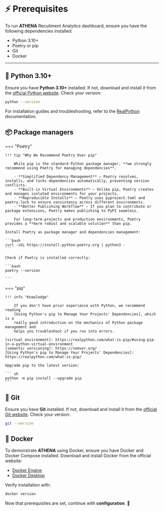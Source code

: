 # ⚡️ Prerequisites

To run **ATHENA** Recuitment Analytics dashboard, ensure you have the following dependencies installed:

- Python 3.10+
- Poetry or pip
- Git
- Docker 

---

## 🐍 Python 3.10+

Ensure you have **Python 3.10+** installed. If not, download and install it from the [official Python website](https://www.python.org/downloads/). Check your version:

```bash
python --version

```
For installation guides and troubleshooting, refer to the [RealPython](https://realpython.com/installing-python/) documentation.

## 📦 Package managers


=== "Poetry"

    !!! tip "Why We Recommend Poetry Over pip"

        While pip is the standard Python package manager, **we strongly recommend using Poetry for managing dependencies**.

        - **Simplified Dependency Management** – Poetry resolves, installs, and locks dependencies automatically, preventing version conflicts.
        - **Built-in Virtual Environments** – Unlike pip, Poetry creates and manages isolated environments for your projects.
        - **Reproducible Installs** – Poetry uses pyproject.toml and poetry.lock to ensure consistency across different environments.
        - **Better Publishing Workflow** – If you plan to contribute or package extensions, Poetry makes publishing to PyPI seamless.

        For long-term projects and production environments, Poetry provides a **more robust and scalable solution** than pip.

    Install Poetry as package manager and dependencies management:

    ```bash
    curl -sSL https://install.python-poetry.org | python3 -
    ```

    Check if Poetry is installed correctly:

    ```bash
    poetry --version
    
    ```

=== "pip"

    !!! info "Knowledge"

        If you don't have prior experience with Python, we recommend reading
        [Using Python's pip to Manage Your Projects' Dependencies], which is a
        really good introduction on the mechanics of Python package management and
        helps you troubleshoot if you run into errors.

    [virtual environment]: https://realpython.com/what-is-pip/#using-pip-in-a-python-virtual-environment
    [semantic versioning]: https://semver.org/
    [Using Python's pip to Manage Your Projects' Dependencies]: https://realpython.com/what-is-pip/

    Upgrade pip to the latest version: 

    ``` sh
    python -m pip install --upgrade pip
    ```

## 🌱 Git

Ensure you have **Git** installed. If not, download and install it from the [official Git website](https://git-scm.com/downloads). Check your version:

```bash
git --version
```

## 🐳 Docker

To demonstrate **ATHENA** using Docker, ensure you have Docker and Docker Compose installed. Download and install Docker from the official website:

- [Docker Engine](https://docs.docker.com/engine/install/)
- [Docker Desktop](https://docs.docker.com/desktop/)

Verify installation with: 

```bash
docker version

```

Now that prerequisites are set, continue with **configuration**. 🎯

  [GitHub]: https://github.com/fox-techniques/athena-recuitment-analytics
  [Poetry]: https://python-poetry.org/docs/#installation